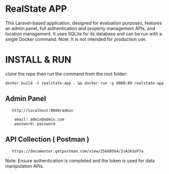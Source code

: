# RealState APP

This Laravel-based application, designed for evaluation purposes, features an admin panel, full authentication and property management APIs, and location management. It uses SQLite for its database and can be run with a single Docker command. Note: It is not intended for production use.

# INSTALL & RUN

clone the repo then run the command from the root folder:

`docker build -t realstate-app . && docker run -p 8080:80 realstate-app`

## Admin Panel

````
   http://localhost:8080/admin
   
    email: admin@admin.com
    password: password
````

## API Collection ( Postman )

````
   https://documenter.getpostman.com/view/25680564/2sA3kSoP7a
````

Note: Ensure authentication is completed and the token is used for data manipulation APIs.
